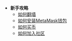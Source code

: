 * **新手攻略**
  * [如何翻墙](zh/Novice/senate)
  * [如何安装MetaMask钱包](zh/Novice/opinion)
  * [如何买币](zh/Novice/buy)
  * [如何加入社区](zh/Novice/join)